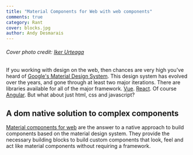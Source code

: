 ```yaml
---
title: "Material Components for Web with web components"
comments: true
category: Rant
cover: blocks.jpg
author: Andy Desmarais
---
```


###### Cover photo credit: [Iker Urteaga](https://unsplash.com/@iurte)

If you working with design on the web, then chances are very high you've heard of [Google's Material Design System](https://material.io/). This design system has evolved over the years, and gone through at least two major iterations. There are libraries available for all of the major framework. [Vue](https://vuematerial.io/). [React](https://material-ui.com/). Of course [Angular](https://material.angular.io/). But what about just html, css and javascript?

## A dom native solution to complex components

[Material components for web](https://material.io/develop/web/) are the answer to a native approach to build components based on the material design system. They provide the necessary building blocks to build custom components that look, feel and act like material components without requiring a framework.

